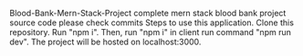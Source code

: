 Blood-Bank-Mern-Stack-Project
complete mern stack blood bank project source code please check commits
Steps to use this application.
Clone this repository.
Run "npm i". 
Then, run "npm i" in client
run command "npm run dev".
The project will be hosted on localhost:3000.
